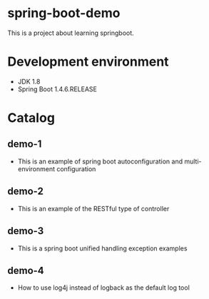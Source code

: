 # spring-boot-demo
This is a project about learning springboot.

# Development environment
- JDK 1.8
- Spring Boot 1.4.6.RELEASE

# Catalog

## demo-1
- This is an example of spring boot autoconfiguration and multi-environment configuration

## demo-2
- This is an example of the RESTful type of controller

## demo-3
- This is a spring boot unified handling exception examples

## demo-4
- How to use log4j instead of logback as the default log tool